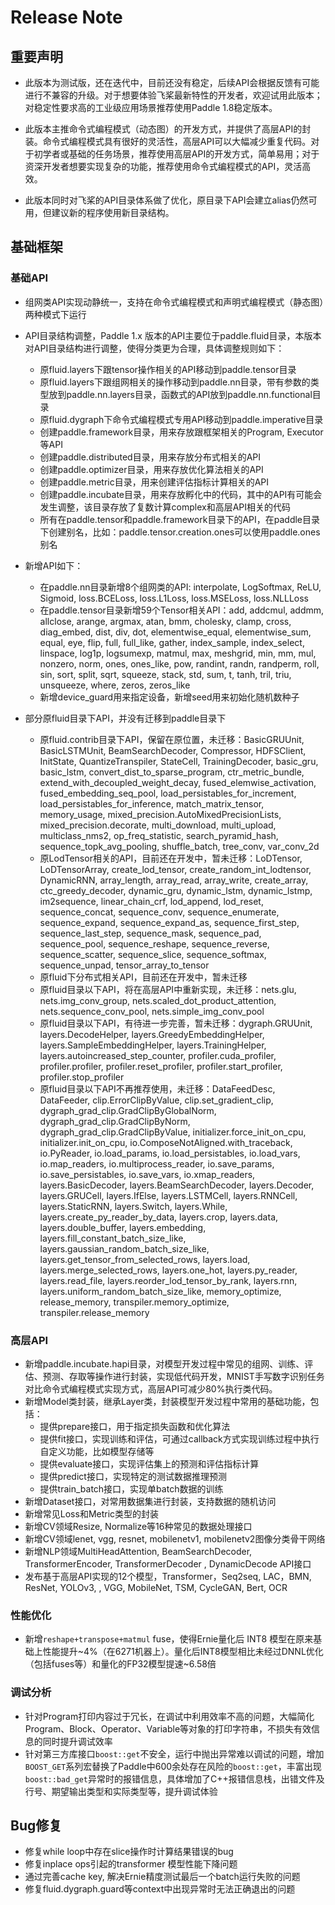 # Release Note

## 重要声明

 - 此版本为测试版，还在迭代中，目前还没有稳定，后续API会根据反馈有可能进行不兼容的升级。对于想要体验飞桨最新特性的开发者，欢迎试用此版本；对稳定性要求高的工业级应用场景推荐使用Paddle 1.8稳定版本。

 - 此版本主推命令式编程模式（动态图）的开发方式，并提供了高层API的封装。命令式编程模式具有很好的灵活性，高层API可以大幅减少重复代码。对于初学者或基础的任务场景，推荐使用高层API的开发方式，简单易用；对于资深开发者想要实现复杂的功能，推荐使用命令式编程模式的API，灵活高效。

 - 此版本同时对飞桨的API目录体系做了优化，原目录下API会建立alias仍然可用，但建议新的程序使用新目录结构。

## 基础框架

### 基础API

- 组网类API实现动静统一，支持在命令式编程模式和声明式编程模式（静态图）两种模式下运行
- API目录结构调整，Paddle 1.x 版本的API主要位于paddle.fluid目录，本版本对API目录结构进行调整，使得分类更为合理，具体调整规则如下：
  - 原fluid.layers下跟tensor操作相关的API移动到paddle.tensor目录
  - 原fluid.layers下跟组网相关的操作移动到paddle.nn目录，带有参数的类型放到paddle.nn.layers目录，函数式的API放到paddle.nn.functional目录
  - 原fluid.dygraph下命令式编程模式专用API移动到paddle.imperative目录
  - 创建paddle.framework目录，用来存放跟框架相关的Program, Executor等API
  - 创建paddle.distributed目录，用来存放分布式相关的API
  - 创建paddle.optimizer目录，用来存放优化算法相关的API
  - 创建paddle.metric目录，用来创建评估指标计算相关的API
  - 创建paddle.incubate目录，用来存放孵化中的代码，其中的API有可能会发生调整，该目录存放了复数计算complex和高层API相关的代码
  - 所有在paddle.tensor和paddle.framework目录下的API，在paddle目录下创建别名，比如：paddle.tensor.creation.ones可以使用paddle.ones别名

- 新增API如下：
  - 在paddle.nn目录新增8个组网类的API: interpolate, LogSoftmax, ReLU, Sigmoid, loss.BCELoss, loss.L1Loss, loss.MSELoss, loss.NLLLoss
  - 在paddle.tensor目录新增59个Tensor相关API：add, addcmul, addmm, allclose, arange, argmax, atan, bmm, cholesky, clamp, cross, diag_embed, dist, div, dot, elementwise_equal, elementwise_sum, equal, eye, flip, full, full_like, gather, index_sample, index_select, linspace, log1p, logsumexp, matmul, max, meshgrid, min, mm, mul, nonzero, norm, ones, ones_like, pow, randint, randn, randperm, roll, sin, sort, split, sqrt, squeeze, stack, std, sum, t, tanh, tril, triu, unsqueeze, where, zeros, zeros_like
  - 新增device_guard用来指定设备，新增seed用来初始化随机数种子

- 部分原fluid目录下API，并没有迁移到paddle目录下
  - 原fluid.contrib目录下API，保留在原位置，未迁移：BasicGRUUnit, BasicLSTMUnit, BeamSearchDecoder, Compressor, HDFSClient, InitState, QuantizeTranspiler, StateCell, TrainingDecoder, basic_gru, basic_lstm, convert_dist_to_sparse_program, ctr_metric_bundle, extend_with_decoupled_weight_decay, fused_elemwise_activation, fused_embedding_seq_pool, load_persistables_for_increment, load_persistables_for_inference, match_matrix_tensor, memory_usage, mixed_precision.AutoMixedPrecisionLists, mixed_precision.decorate, multi_download, multi_upload, multiclass_nms2, op_freq_statistic, search_pyramid_hash, sequence_topk_avg_pooling, shuffle_batch, tree_conv, var_conv_2d
  - 原LodTensor相关的API，目前还在开发中，暂未迁移：LoDTensor, LoDTensorArray, create_lod_tensor, create_random_int_lodtensor, DynamicRNN, array_length, array_read, array_write, create_array, ctc_greedy_decoder, dynamic_gru, dynamic_lstm, dynamic_lstmp, im2sequence, linear_chain_crf, lod_append, lod_reset, sequence_concat, sequence_conv, sequence_enumerate, sequence_expand, sequence_expand_as, sequence_first_step, sequence_last_step, sequence_mask, sequence_pad, sequence_pool, sequence_reshape, sequence_reverse, sequence_scatter, sequence_slice, sequence_softmax, sequence_unpad, tensor_array_to_tensor
  - 原fluid下分布式相关API，目前还在开发中，暂未迁移
  - 原fluid目录以下API，将在高层API中重新实现，未迁移：nets.glu, nets.img_conv_group, nets.scaled_dot_product_attention, nets.sequence_conv_pool, nets.simple_img_conv_pool
  - 原fluid目录以下API，有待进一步完善，暂未迁移：dygraph.GRUUnit, layers.DecodeHelper, layers.GreedyEmbeddingHelper, layers.SampleEmbeddingHelper, layers.TrainingHelper, layers.autoincreased_step_counter, profiler.cuda_profiler, profiler.profiler, profiler.reset_profiler, profiler.start_profiler, profiler.stop_profiler
  - 原fluid目录以下API不再推荐使用，未迁移：DataFeedDesc, DataFeeder, clip.ErrorClipByValue, clip.set_gradient_clip, dygraph_grad_clip.GradClipByGlobalNorm, dygraph_grad_clip.GradClipByNorm, dygraph_grad_clip.GradClipByValue, initializer.force_init_on_cpu, initializer.init_on_cpu, io.ComposeNotAligned.with_traceback, io.PyReader, io.load_params, io.load_persistables, io.load_vars, io.map_readers, io.multiprocess_reader, io.save_params, io.save_persistables, io.save_vars, io.xmap_readers, layers.BasicDecoder, layers.BeamSearchDecoder, layers.Decoder, layers.GRUCell, layers.IfElse, layers.LSTMCell, layers.RNNCell, layers.StaticRNN, layers.Switch, layers.While, layers.create_py_reader_by_data, layers.crop, layers.data, layers.double_buffer, layers.embedding, layers.fill_constant_batch_size_like, layers.gaussian_random_batch_size_like, layers.get_tensor_from_selected_rows, layers.load, layers.merge_selected_rows, layers.one_hot, layers.py_reader, layers.read_file, layers.reorder_lod_tensor_by_rank, layers.rnn, layers.uniform_random_batch_size_like, memory_optimize, release_memory, transpiler.memory_optimize, transpiler.release_memory

### 高层API

- 新增paddle.incubate.hapi目录，对模型开发过程中常见的组网、训练、评估、预测、存取等操作进行封装，实现低代码开发，MNIST手写数字识别任务对比命令式编程模式实现方式，高层API可减少80%执行类代码。
- 新增Model类封装，继承Layer类，封装模型开发过程中常用的基础功能，包括：
  - 提供prepare接口，用于指定损失函数和优化算法
  - 提供fit接口，实现训练和评估，可通过callback方式实现训练过程中执行自定义功能，比如模型存储等
  - 提供evaluate接口，实现评估集上的预测和评估指标计算
  - 提供predict接口，实现特定的测试数据推理预测
  - 提供train_batch接口，实现单batch数据的训练
- 新增Dataset接口，对常用数据集进行封装，支持数据的随机访问
- 新增常见Loss和Metric类型的封装
- 新增CV领域Resize, Normalize等16种常见的数据处理接口
- 新增CV领域lenet, vgg, resnet, mobilenetv1, mobilenetv2图像分类骨干网络
- 新增NLP领域MultiHeadAttention, BeamSearchDecoder, TransformerEncoder, TransformerDecoder , DynamicDecode API接口
- 发布基于高层API实现的12个模型，Transformer，Seq2seq,  LAC，BMN, ResNet,  YOLOv3, , VGG, MobileNet, TSM, CycleGAN,  Bert, OCR

### 性能优化

- 新增`reshape+transpose+matmul` fuse，使得Ernie量化后 INT8 模型在原来基础上性能提升~4%（在6271机器上）。量化后INT8模型相比未经过DNNL优化（包括fuses等）和量化的FP32模型提速~6.58倍

### 调试分析

- 针对Program打印内容过于冗长，在调试中利用效率不高的问题，大幅简化Program、Block、Operator、Variable等对象的打印字符串，不损失有效信息的同时提升调试效率
- 针对第三方库接口`boost::get`不安全，运行中抛出异常难以调试的问题，增加`BOOST_GET`系列宏替换了Paddle中600余处存在风险的`boost::get`，丰富出现`boost::bad_get`异常时的报错信息，具体增加了C++报错信息栈，出错文件及行号、期望输出类型和实际类型等，提升调试体验

## Bug修复

 - 修复while loop中存在slice操作时计算结果错误的bug
 - 修复inplace ops引起的transformer 模型性能下降问题
 - 通过完善cache key, 解决Ernie精度测试最后一个batch运行失败的问题
 - 修复fluid.dygraph.guard等context中出现异常时无法正确退出的问题

